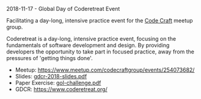 2018-11-17 - Global Day of Coderetreat Event

Facilitating a day-long, intensive practice event for the [Code Craft](https://www.meetup.com/codecraftgroup) meetup group.

Coderetreat is a day-long, intensive practice event, focusing on the fundamentals of software development and design. By providing developers the opportunity to take part in focused practice, away from the pressures of 'getting things done'.

* Meetup: https://www.meetup.com/codecraftgroup/events/254073682/
* Slides: [gdcr-2018-slides.pdf](gdcr-2018-slides.pdf)
* Paper Exercise: [gol-challenge.pdf](gol-challenge.pdf)
* GDCR: https://www.coderetreat.org/
